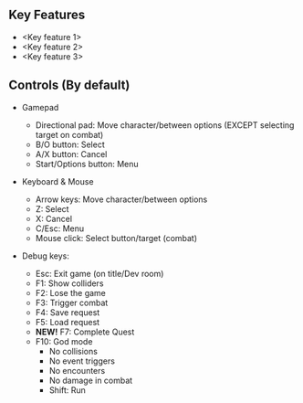 ## Key Features
- <Key feature 1>
- <Key feature 2>
- <Key feature 3>

## Controls (By default)
- Gamepad
  - Directional pad: Move character/between options (EXCEPT selecting target on combat)
  - B/O button: Select
  - A/X button: Cancel
  - Start/Options button: Menu

- Keyboard & Mouse
  - Arrow keys: Move character/between options
  - Z: Select
  - X: Cancel
  - C/Esc: Menu
  - Mouse click: Select button/target (combat)

- Debug keys:
  - Esc: Exit game (on title/Dev room)
  - F1: Show colliders
  - F2: Lose the game
  - F3: Trigger combat
  - F4: Save request
  - F5: Load request
  - **NEW!** F7: Complete Quest
  - F10: God mode
    - No collisions
    - No event triggers
    - No encounters
    - No damage in combat
    - Shift: Run
